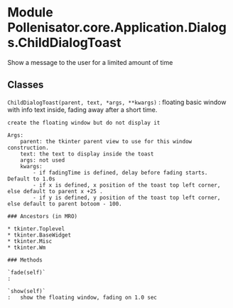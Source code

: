 Module Pollenisator.core.Application.Dialogs.ChildDialogToast
=============================================================
Show a message to the user for a limited amount of time

Classes
-------

`ChildDialogToast(parent, text, *args, **kwargs)`
:   floating basic window with info text inside, fading away after a short time.
        
    
    create the floating window but do not display it
    
    Args:
        parent: the tkinter parent view to use for this window construction.
        text: the text to display inside the toast
        args: not used
        kwargs: 
            - if fadingTime is defined, delay before fading starts. Default to 1.0s
            - if x is defined, x position of the toast top left corner, else default to parent x +25 .
            - if y is defined, y position of the toast top left corner, else default to parent botoom - 100.

    ### Ancestors (in MRO)

    * tkinter.Toplevel
    * tkinter.BaseWidget
    * tkinter.Misc
    * tkinter.Wm

    ### Methods

    `fade(self)`
    :

    `show(self)`
    :   show the floating window, fading on 1.0 sec
